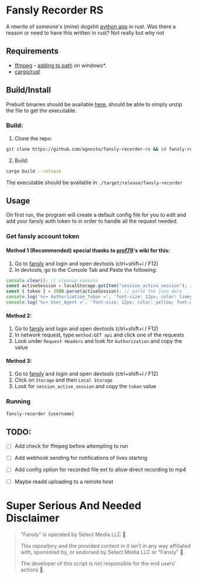 # Fansly Recorder RS

A rewrite of someone's (mine) dogshit [python app](https://github.com/agnosto/fansly-recorder) in rust.
Was there a reason or need to have this written in rust? Not really but why not

## Requirements

- [ffmpeg](https://ffmpeg.org/) - [adding to path](https://phoenixnap.com/kb/ffmpeg-windows) on windows*.
- [cargo/rust](https://rustup.rs/)

## Build/Install 

Prebuilt binaries should be available [here](https://github.com/agnosto/fansly-recorder-rs/releases), should be able to simply unzip the file to get the executable.

### Build:

1. Clone the repo:

```bash
git clone https://github.com/agnosto/fansly-recorder-rs && cd fansly-recorder-rs
```

2. Build: 

```bash
cargo build --release
```

The executable should be available in `./target/release/fansly-recorder`


## Usage

On first run, the program will create a default config file for you to edit and add your fansly auth token to in order to handle all the request needed.


### Get fansly account token

#### Method 1 (Recommended) special thanks to [prof79](https://github.com/prof79/)'s wiki for this:
1. Go to [fansly](https://fansly.com) and login and open devtools (ctrl+shift+i / F12)
2. In devtools, go to the Console Tab and Paste the following: 
```javascript
console.clear(); // cleanup console
const activeSession = localStorage.getItem("session_active_session"); // get required key
const { token } = JSON.parse(activeSession); // parse the json data
console.log('%c➡️ Authorization_Token =', 'font-size: 12px; color: limegreen; font-weight: bold;', token); // show token
console.log('%c➡️ User_Agent =', 'font-size: 12px; color: yellow; font-weight: bold;', navigator.userAgent); // show user-agent
```

#### Method 2:
1. Go to [fansly](https://fansly.com) and login and open devtools (ctrl+shift+i / F12)
2. In network request, type `method:GET api` and click one of the requests
3. Look under `Request Headers` and look for `Authorization` and copy the value

#### Method 3:
1. Go to [fansly](https://fansly.com) and login and open devtools (ctrl+shift+i / F12)
2. Click on `Storage` and then `Local Storage`
3. Look for `session_active_session` and copy the `token` value


### Running 

```bash
fansly-recorder {username}
```

## TODO:

- [ ] Add check for ffmpeg before attempting to run 
- [ ] Add webhook sending for notifications of lives starting
- [ ] Add config option for recorded file ext to allow direct recording to mp4
- [ ] Maybe readd uploading to a remote host


# Super Serious And Needed Disclaimer

> "Fansly" is operated by Select Media LLC 👺.
>
> This repository and the provided content in it isn't in any way affiliated with, sponsored by, or endorsed by Select Media LLC or "Fansly" 👺.
>
> The developer of this script is not responsible for the end users' actions 👺.
